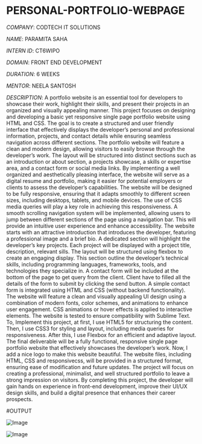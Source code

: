 # PERSONAL-PORTFOLIO-WEBPAGE

*COMPANY*: CODTECH IT SOLUTIONS

*NAME*: PARAMITA SAHA

*INTERN ID*: CT6WIPO

*DOMAIN*: FRONT END DEVELOPMENT

*DURATION*: 6 WEEKS

*MENTOR*: NEELA SANTOSH

*DESCRIPTION*: A portfolio website is an essential tool for developers to showcase their work, highlight their skills, and present their projects in an organized and visually appealing manner. This project focuses on designing and developing a basic yet responsive single page portfolio website using HTML and CSS. The goal is to create a structured and user friendly interface that effectively displays the developer’s personal and professional information, projects, and contact details while ensuring seamless navigation across different sections. The portfolio website will feature a clean and modern design, allowing visitors to easily browse through the developer’s work. The layout will be structured into distinct sections such as an introduction or about section, a projects showcase, a skills or expertise area, and a contact form or social media links. By implementing a well organized and aesthetically pleasing interface, the website will serve as a digital resume and portfolio, making it easier for potential employers or clients to assess the developer’s capabilities. The website will be designed to be fully responsive, ensuring that it adapts smoothly to different screen sizes, including desktops, tablets, and mobile devices. The use of CSS media queries will play a key role in achieving this responsiveness. A smooth scrolling navigation system will be implemented, allowing users to jump between different sections of the page using a navigation bar. This will provide an intuitive user experience and enhance accessibility. The website starts with an attractive introduction that introduces the developer, featuring a professional image and a brief bio. A dedicated section will highlight the developer’s key projects. Each project will be displayed with a project title, description, relevant sills. The layout will be structured using flexbox to create an engaging display. This section outline the developer’s technical skills, including programming languages, frameworks, tools, and technologies they specialize in. A contact form will be included at the bottom of the page to get query from the client. Client have to filled all the details of the form to submit by clicking the send button. A simple contact form is integrated using HTML and CSS (without backend functionality). The website will feature a clean and visually appealing UI design using a combination of modern fonts, color schemes, and animations to enhance user engagement. CSS animations or hover effects is applied to interactive elements. The website is tested to ensure compatibility with Sublime Text. To, Implement this project, at first, I use HTML5 for structuring the content. Then, I use CSS3 for styling and layout, including media queries for responsiveness. After this, I use Flexbox for an efficient and adaptive layout. The final deliverable will be a fully functional, responsive single page portfolio website that effectively showcases the developer’s work. Now, I add a nice logo to make this website beautiful. The website files, including HTML, CSS and responsivecss, will be provided in a structured format, ensuring ease of modification and future updates. The project will focus on creating a professional, minimalist, and well structured portfolio to leave a strong impression on visitors. By completing this project, the developer will gain hands on experience in front-end development, improve their UI/UX design skills, and build a digital presence that enhances their career prospects.

#OUTPUT

![Image](https://github.com/user-attachments/assets/0fc33795-5c00-4eee-94d6-d1997ac0b5db)

![Image](https://github.com/user-attachments/assets/d18b4083-81a5-4fa1-952f-605989e20512)
